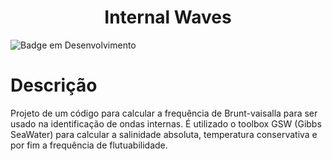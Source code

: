 <h1 align="center"> Internal Waves </h1>

![Badge em Desenvolvimento](http://img.shields.io/static/v1?label=Versão&message=V.1&color=GREEN&style=for-the-badge)

# Descrição
Projeto de um código para calcular a frequência de Brunt-vaisalla para ser usado na identificação de ondas internas.
É utilizado o toolbox GSW (Gibbs SeaWater) para calcular a salinidade absoluta, temperatura conservativa e por fim a frequência de flutuabilidade.
